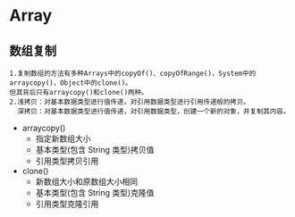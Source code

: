 # Array

## 数组复制
    1.复制数组的方法有多种Arrays中的copyOf()、copyOfRange()，System中的arraycopy()，Object中的clone()。
    但其背后只有arraycopy()和clone()两种。
    2.浅拷贝：对基本数据类型进行值传递，对引用数据类型进行引用传递般的拷贝。
      深拷贝：对基本数据类型进行值传递，对引用数据类型，创建一个新的对象，并复制其内容。
- arraycopy()
    - 指定新数组大小
    - 基本类型(包含 String 类型)拷贝值
    - 引用类型拷贝引用
- clone()
    - 新数组大小和原数组大小相同
    - 基本类型(包含 String 类型)克隆值
    - 引用类型克隆引用
